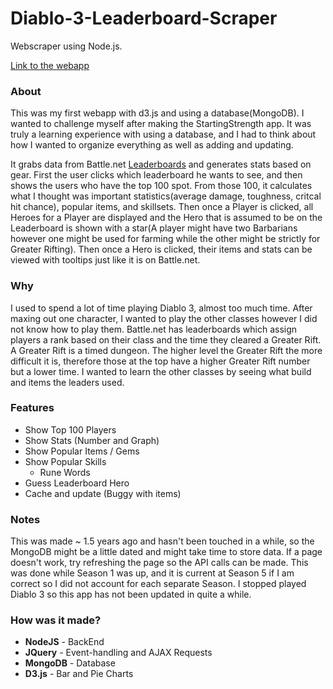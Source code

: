# Diablo-3-Leaderboard-Scraper
Webscraper using Node.js.

<a href="http://d3ind3.herokuapp.com">Link to the webapp</a>
<h3>About</h3>
This was my first webapp with d3.js and using a database(MongoDB).  I wanted to challenge myself after making the StartingStrength app.  It was truly a learning experience with using a database, and I had to think about how I wanted to organize everything as well as adding and updating.
<p>It grabs data from Battle.net <a href="http://us.battle.net/d3/en/rankings/season/1/rift-hardcore-wd">Leaderboards</a> and generates stats based on gear.  First the user clicks which leaderboard he wants to see, and then shows the users who have the top 100 spot.  From those 100, it calculates what I thought was important statistics(average damage, toughness, critcal hit chance), popular items, and skillsets.  Then once a Player is clicked, all Heroes for a Player are displayed and the Hero that is assumed to be on the Leaderboard is shown with a star(A player might have two Barbarians however one might be used for farming while the other might be strictly for Greater Rifting).  Then once a Hero is clicked, their items and stats can be viewed with tooltips just like it is on Battle.net.  

<h3>Why</h3>
I used to spend a lot of time playing Diablo 3, almost too much time.  After maxing out one character, I wanted to play the other classes however I did not know how to play them.  Battle.net has leaderboards which assign players a rank based on their class and the time they cleared a Greater Rift.  A Greater Rift is a timed dungeon.  The higher level the Greater Rift the more difficult it is, therefore those at the top have a higher Greater Rift number but a lower time.  I wanted to learn the other classes by seeing what build and items the leaders used.



<h3>Features</h3>
<ul>
  <li>Show Top 100 Players
  <li>Show Stats (Number and Graph)
  <li>Show Popular Items / Gems
  <li>Show Popular Skills
  <ul><li>Rune Words</li></ul>
  <li>Guess Leaderboard Hero
  <li>Cache and update (Buggy with items)
</ul>
  
    
<h3>Notes</h3>
This was made ~ 1.5 years ago and hasn't been touched in a while, so the MongoDB might be a little dated and might take time to store data.  If a page doesn't work, try refreshing the page so the API calls can be made.  This was done while Season 1 was up, and it is current at Season 5 if I am correct so I did not account for each separate Season.  I stopped played Diablo 3 so this app has not been updated in quite a while.

<h3>How was it made?</h3>
<ul>
  <li><b>NodeJS</b> - BackEnd
  <li><b>JQuery</b> - Event-handling and AJAX Requests
  <li><b>MongoDB</b> - Database
  <li><b>D3.js</b> - Bar and Pie Charts
</ul>
